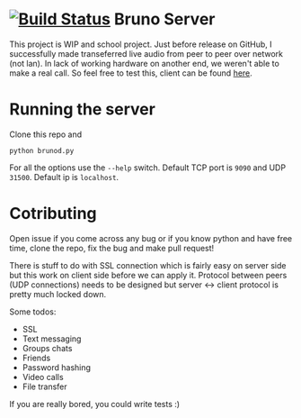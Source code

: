 [![Build Status](https://travis-ci.org/vhakulinen/bruno-server.svg)](https://travis-ci.org/vhakulinen/bruno-server)
Bruno Server
============

This project is WIP and school project. Just before release on GitHub, I successfully made
transeferred live audio from peer to peer over network (not lan). In lack of
working hardware on another end, we weren't able to make a real call. So feel
free to test this, client can be found [here](https://github.com/vhakulinen/bruno-client).

Running the server
==================

Clone this repo and

```
python brunod.py
```

For all the options use the `--help` switch. Default TCP port is `9090`
and UDP `31500`. Default ip is `localhost`.

Cotributing
===========

Open issue if you come across any bug or if you know python and have free time,
clone the repo, fix the bug and make pull request!

There is stuff to do with SSL connection which is fairly easy on server
side but this work on client side before we can apply it. Protocol
between peers (UDP connections) needs to be designed but server <-> client protocol
is pretty much locked down.

Some todos:
  * SSL
  * Text messaging
  * Groups chats
  * Friends
  * Password hashing
  * Video calls
  * File transfer

If you are really bored, you could write tests :)
